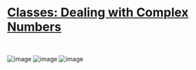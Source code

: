 # [Classes: Dealing with Complex Numbers](https://www.hackerrank.com/challenges/class-1-dealing-with-complex-numbers/problem)


<br>

![image](https://user-images.githubusercontent.com/42428487/105714222-6b337b80-5f5f-11eb-9c68-2508a80f047b.png)
![image](https://user-images.githubusercontent.com/42428487/105714247-74244d00-5f5f-11eb-81ce-fbb5e85c29f1.png)
![image](https://user-images.githubusercontent.com/42428487/105714285-7dadb500-5f5f-11eb-84e1-22c888d274e4.png)
